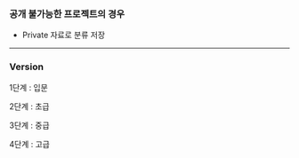 ### 공개 불가능한 프로젝트의 경우

- Private 자료로 분류 저장



---



### Version

1단계 : 입문

2단계 : 초급

3단계 : 중급

4단계 : 고급